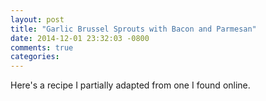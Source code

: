 ```yaml
---
layout: post
title: "Garlic Brussel Sprouts with Bacon and Parmesan"
date: 2014-12-01 23:32:03 -0800
comments: true
categories: 
---
```


Here's a recipe I partially adapted from one I found online.